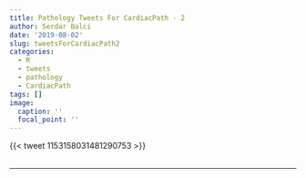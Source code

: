 ```yaml
---
title: Pathology Tweets For CardiacPath - 2
author: Serdar Balci
date: '2019-08-02'
slug: tweetsForCardiacPath2
categories:
  - R
  - tweets
  - pathology
  - CardiacPath
tags: []
image:
  caption: ''
  focal_point: ''
---
```



{{< tweet 1153158031481290753 >}}
<br>
<br>
<hr>
